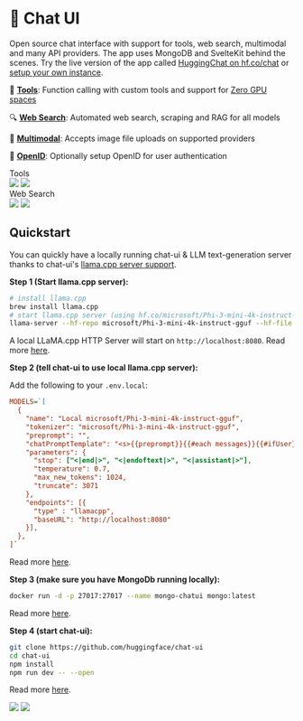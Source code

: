 # 🤗 Chat UI

Open source chat interface with support for tools, web search, multimodal and many API providers. The app uses MongoDB and SvelteKit behind the scenes. Try the live version of the app called [HuggingChat on hf.co/chat](https://huggingface.co/chat) or [setup your own instance](./installation/spaces).

🔧 **[Tools](./configuration/models/tools)**: Function calling with custom tools and support for [Zero GPU spaces](https://huggingface.co/spaces/enzostvs/zero-gpu-spaces)

🔍 **[Web Search](./configuration/web-search)**: Automated web search, scraping and RAG for all models

🐙 **[Multimodal](./configuration/models/multimodal)**: Accepts image file uploads on supported providers

👤 **[OpenID](./configuration/open-id)**: Optionally setup OpenID for user authentication

<div class="flex gap-x-4">

<div>
Tools
<div class="flex justify-center">
<img class="block dark:hidden" src="https://huggingface.co/datasets/huggingface/documentation-images/resolve/main/chat-ui/tools-light.png" height="auto"/>
<img class="hidden dark:block" src="https://huggingface.co/datasets/huggingface/documentation-images/resolve/main/chat-ui/tools-dark.png" height="auto"/>
</div>
</div>

<div>
Web Search
<div class="flex justify-center">
<img class="block dark:hidden" src="https://huggingface.co/datasets/huggingface/documentation-images/resolve/main/chat-ui/websearch-light.png" height="auto"/>
<img class="hidden dark:block" src="https://huggingface.co/datasets/huggingface/documentation-images/resolve/main/chat-ui/websearch-dark.png" height="auto"/>
</div>
</div>

</div>

## Quickstart

You can quickly have a locally running chat-ui & LLM text-generation server thanks to chat-ui's [llama.cpp server support](https://huggingface.co/docs/chat-ui/configuration/models/providers/llamacpp).

**Step 1 (Start llama.cpp server):**

```bash
# install llama.cpp
brew install llama.cpp
# start llama.cpp server (using hf.co/microsoft/Phi-3-mini-4k-instruct-gguf as an example)
llama-server --hf-repo microsoft/Phi-3-mini-4k-instruct-gguf --hf-file Phi-3-mini-4k-instruct-q4.gguf -c 4096
```

A local LLaMA.cpp HTTP Server will start on `http://localhost:8080`. Read more [here](https://huggingface.co/docs/chat-ui/configuration/models/providers/llamacpp).

**Step 2 (tell chat-ui to use local llama.cpp server):**

Add the following to your `.env.local`:

```ini
MODELS=`[
  {
    "name": "Local microsoft/Phi-3-mini-4k-instruct-gguf",
    "tokenizer": "microsoft/Phi-3-mini-4k-instruct-gguf",
    "preprompt": "",
    "chatPromptTemplate": "<s>{{preprompt}}{{#each messages}}{{#ifUser}}<|user|>\n{{content}}<|end|>\n<|assistant|>\n{{/ifUser}}{{#ifAssistant}}{{content}}<|end|>\n{{/ifAssistant}}{{/each}}",
    "parameters": {
      "stop": ["<|end|>", "<|endoftext|>", "<|assistant|>"],
      "temperature": 0.7,
      "max_new_tokens": 1024,
      "truncate": 3071
    },
    "endpoints": [{
      "type" : "llamacpp",
      "baseURL": "http://localhost:8080"
    }],
  },
]`
```

Read more [here](https://huggingface.co/docs/chat-ui/configuration/models/providers/llamacpp).

**Step 3 (make sure you have MongoDb running locally):**

```bash
docker run -d -p 27017:27017 --name mongo-chatui mongo:latest
```

Read more [here](https://github.com/huggingface/chat-ui?tab=Readme-ov-file#database).

**Step 4 (start chat-ui):**

```bash
git clone https://github.com/huggingface/chat-ui
cd chat-ui
npm install
npm run dev -- --open
```

Read more [here](https://github.com/huggingface/chat-ui?tab=readme-ov-file#launch).

<div class="flex justify-center">
<img class="block dark:hidden" src="https://huggingface.co/datasets/huggingface/documentation-images/resolve/main/chat-ui/llamacpp-light.png" height="auto"/>
<img class="hidden dark:block" src="https://huggingface.co/datasets/huggingface/documentation-images/resolve/main/chat-ui/llamacpp-dark.png" height="auto"/>
</div>
